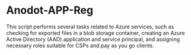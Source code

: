 # Anodot-APP-Reg
This script performs several tasks related to Azure services, such as checking for exported files in a blob storage container, creating an Azure Active Directory (AAD) application and service principal, and assigning necessary roles suitable for CSPs and pay as you go clients.
